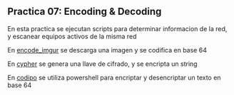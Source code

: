 ## Practica 07: Encoding & Decoding

En esta practica se ejecutan scripts para determinar informacion de la red, y escanear equipos activos de la misma red

En [encode_imgur](./encode_imgur.py) se descarga una imagen y se codifica en base 64

En [cypher](./cypher1.py) se genera una llave de cifrado, y se encripta un string

En [codipo](./codipo.ps1) se utiliza powershell para encriptar y desencriptar un texto en base 64